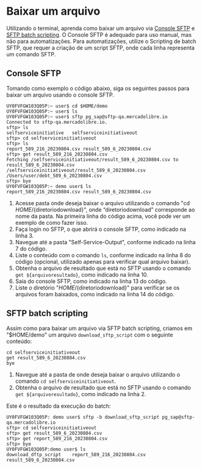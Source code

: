 # Baixar um arquivo

Utilizando o terminal, aprenda como baixar um arquivo via [Console SFTP](/developers/es/docs/links-and-debts/integration-configuration/download#bookmark_consola_sftp) e [SFTP batch scripting](/developers/es/docs/links-and-debts/integration-configuration/download#bookmark_sftp_batch_scripting). O Console SFTP é adequado para uso manual, mas não para automatizações. Para automatizações, utilize o Scripting de batch SFTP, que requer a criação de um script SFTP, onde cada linha representa um comando SFTP.

## Console SFTP

Tomando como exemplo o código abaixo, siga os seguintes passos para baixar um arquivo usando o console SFTP.

```terminal
UY0FVFGW103Q05P:~ user$ cd $HOME/demo
UY0FVFGW103Q05P:~ user$ ls
UY0FVFGW103Q05P:~ user$ sftp pg_sap@sftp-qa.mercadolibre.io
Connected to sftp-qa.mercadolibre.io.
sftp> ls
selfserviceinitiative	selfserviceinitiativeout
sftp> cd selfserviceinitiativeout
sftp> ls
report_589_216_20230804.csv	result_589_6_20230804.csv
sftp> get result_589_216_20230804.csv
Fetching /selfserviceinitiativeout/result_589_6_20230804.csv to result_589_6_20230804.csv
/selfserviceinitiativeout/result_589_6_20230804.csv
/Users/user/debt_589_6_20230804.csv
sftp> bye
UY0FVFGW103Q05P:~ demo user$ ls
report_589_216_20230804.csv result_589_6_20230804.csv
```

1. Acesse pasta onde deseja baixar o arquivo utilizando o comando "cd $HOME/${diretoriodownload}", onde “diretoriodownload” corresponde ao nome da pasta. Na primeira linha do código acima, você pode ver um exemplo de como fazer isso.
2. Faça login no SFTP, o que abrirá o console SFTP, como indicado na linha 3.
3. Navegue até a pasta "Self-Service-Output", conforme indicado na linha 7 do código.
4. Liste o conteúdo com o comando `ls`, conforme indicado na linha 8 do código (opcional, utilizado apenas para verificar qual arquivo baixar).
5. Obtenha o arquivo de resultado que está no SFTP usando o comando `get ${arquivoresultado}`, como indicado na linha 10.
6. Saia do console SFTP, como indicado na linha 13 do código.
7. Liste o diretório "$HOME/${diretoriodownload}" para verificar se os arquivos foram baixados, como indicado na linha 14 do código.

## SFTP batch scripting

Assim como para baixar um arquivo via SFTP batch scripting, criamos em "$HOME/demo" um arquivo `download_sftp_script` com o seguinte conteúdo:

```terminal
cd selfserviceinitiativeout
get result_589_6_20230804.csv
bye
```

1. Navegue até a pasta de onde deseja baixar o arquivo utilizando o comando `cd selfserviceinitiativeout`.
2. Obtenha o arquivo de resultado que está no SFTP usando o comando `get ${arquivoresultado}`, como indicado na linha 2.

Este é o resultado da execução do batch:

```terminal
UY0FVFGW103Q05P: demo user$ sftp -b download_sftp_script pg_sap@sftp-qa.mercadolibre.io
sftp> cd selfserviceinitiativeout
sftp> get result_589_6_20230804.csv
sftp> get report_589_216_20230804.csv
sftp> bye
UY0FVFGW103Q05P:demo user$ ls
download_dftp_script	report_589_216_20230804.csv	result_589_6_20230804.csv
```